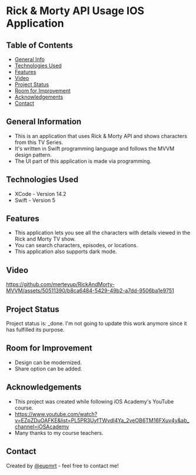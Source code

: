 # Rick & Morty API Usage IOS Application


## Table of Contents
* [General Info](#general-information)
* [Technologies Used](#technologies-used)
* [Features](#features)
* [Video](#video)
* [Project Status](#project-status)
* [Room for Improvement](#room-for-improvement)
* [Acknowledgements](#acknowledgements)
* [Contact](#contact)
<!-- * [License](#license) -->


## General Information
- This is an application that uses Rick & Morty API and shows characters from this TV Series.
- It's written in Swift programming language and follows the MVVM design pattern.
- The UI part of this application is made via programming.
  

## Technologies Used
- XCode - Version 14.2
- Swift - Version 5
  

## Features
- This application lets you see all the characters with details viewed in the Rick and Morty TV show.
- You can search characters, episodes, or locations. 
- This application also supports dark mode.


## Video
https://github.com/merteyup/RickAndMorty-MVVM/assets/50511390/b8ca6484-5429-49b2-a7dd-9506ba1e9751
<!-- If you have screenshots you'd like to share, include them here. -->


## Project Status
Project status is: _done. I'm not going to update this work anymore since it has fulfilled its purpose.


## Room for Improvement
- Design can be modernized.
- Share option can be added.


## Acknowledgements
- This project was created while following iOS Academy's YouTube course.
- https://www.youtube.com/watch?v=EZpZDuOAFKE&list=PL5PR3UyfTWvdl4Ya_2veOB6TM16FXuv4y&ab_channel=iOSAcademy 
- Many thanks to my course teachers.


## Contact
Created by [@eupmrt](https://www.linkedin.com/in/eyupmert/) - feel free to contact me!


<!-- Optional -->
<!-- ## License -->
<!-- This project is open source and available under the [... License](). -->
